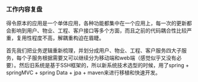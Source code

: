 ### 工作内容复盘

得令原本的应用是一个单体应用，各种功能都集中在一个应用上，每一次的更新都会影响到用户、物业、工程、客户接口等多个方面，而且之前的代码耦合性比较严重，复用性程度不高，解耦重构迫在眉睫。

首先我们把业务逻辑重新梳理，并划分成用户、物业、工程、客户服务四大子服务，每个子服务根据需要又可以继续分为移动端和web端（感觉似乎又没有必要）。然后旧系统是基于SSH框架的，所以新系统技术选型的时候，用了spring + springMVC + spring Data + jpa + maven来进行移植和快速开发。
